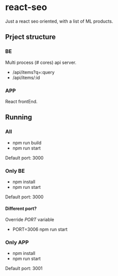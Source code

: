 # react-seo
Just a react seo oriented, with a list of ML products.


## Prject structure
### BE
Multi process (# cores) api server.

* /api/items?q=:query
* /api/items/:id

### APP
React frontEnd.

## Running
### All
* npm run build
* npm run start

Default port: 3000

### Only BE
* npm install
* npm run start

Default port: 3000

#### Different port?
Override _PORT_ variable

* PORT=3006 npm run start

### Only APP
* npm install
* npm run start

Default port: 3001
